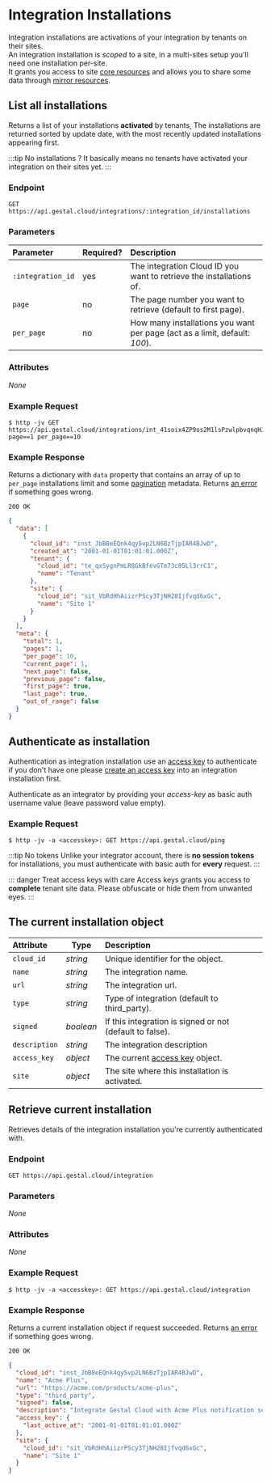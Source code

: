 # Integration Installations

Integration installations are activations of your integration by tenants on their sites.<br/>
An integration installation is _scoped_ to a site, in a multi-sites setup you'll need one installation per-site.<br/>
It grants you access to site [core resources](/api/core/introduction.html) and allows you to share some data through [mirror resources](api/mirror/introduction.html).

## List all installations

Returns a list of your installations __activated__ by tenants, The installations are returned sorted by update date, with the most recently updated installations appearing first.

:::tip No installations ?
It basically means no tenants have activated your integration on their sites yet.
:::

### Endpoint

```
GET https://api.gestal.cloud/integrations/:integration_id/installations
```

### Parameters

| Parameter | Required? | Description |
| :-- | :-- | :-- |
| `:integration_id` | yes | The integration Cloud ID you want to retrieve the installations of. |
| `page` | no | The page number you want to retrieve (default to first page). |
| `per_page` | no | How many installations you want per page (act as a limit, default: _100_). |

### Attributes

_None_

### Example Request

```
$ http -jv GET https://api.gestal.cloud/integrations/int_41soix4ZP9os2M1lsPzwlpbvqnqHJgYH/installations page==1 per_page==10
```

### Example Response

Returns a dictionary with `data` property that contains an array of up to `per_page` installations limit and some [pagination](/api/getting-started.html#pagination) metadata.
Returns [an error](/api/getting-started.html#errors) if something goes wrong.

```
200 OK
```

```json
{
  "data": [
    {
      "cloud_id": "inst_JbB8eEQnk4qy5vp2LN6BzTjpIAR4BJwD",
      "created_at": "2001-01-01T01:01:01.000Z",
      "tenant": {
        "cloud_id": "te_qxSygnPmLR8GkBfevGTm73c85Ll3rrC1",
        "name": "Tenant"
      },
      "site": {
        "cloud_id": "sit_VbRdHhAiizrPScy3TjNH28Ijfvqd6xGc",
        "name": "Site 1"
      }
    }
  ],
  "meta": {
    "total": 1,
    "pages": 1,
    "per_page": 10,
    "current_page": 1,
    "next_page": false,
    "previous_page": false,
    "first_page": true,
    "last_page": true,
    "out_of_range": false
  }
}
```

## Authenticate as installation

Authentication as integration installation use an [access key](/api/access-keys.html) to authenticate if you don't have one please [create an access key](/api/access-keys.html#create-an-access-key) into an integration installation first.

Authenticate as an integrator by providing your _access-key_ as basic auth username value (leave password value empty).

### Example Request

```
$ http -jv -a <accesskey>: GET https://api.gestal.cloud/ping
```

:::tip No tokens
Unlike your integrator account, there is __no session tokens__ for installations, you must authenticate with basic auth for __every__ request.
:::

::: danger Treat access keys with care
Access keys grants you access to __complete__ tenant site data. Please obfuscate or hide them from unwanted eyes.
:::

## The current installation object

| Attribute | Type | Description |
| :-- | -- | :-- |
| `cloud_id` | _string_ | Unique identifier for the object. |
| `name` | _string_ | The integration name. |
| `url` | _string_ | The integration url. |
| `type` | _string_ | Type of integration (default to third_party). |
| `signed` | _boolean_ | If this integration is signed or not (default to false). |
| `description` | _string_ | The integration description |
| `access_key`| _object_ | The current [access key](/api/access-keys.html#the-access-key-object) object. |
| `site` | _object_ | The site where this installation is activated. |

## Retrieve current installation

Retrieves details of the integration installation you're currently authenticated with.

### Endpoint

```
GET https://api.gestal.cloud/integration
```

### Parameters

_None_

### Attributes

_None_

### Example Request

```
$ http -jv -a <accesskey>: GET https://api.gestal.cloud/integration
```

### Example Response

Returns a current installation object if request succeeded. Returns [an error](/api/getting-started.html#errors) if something goes wrong.

```
200 OK
```

```json
{
  "cloud_id": "inst_JbB8eEQnk4qy5vp2LN6BzTjpIAR4BJwD",
  "name": "Acme Plus",
  "url": "https://acme.com/products/acme-plus",
  "type": "third_party",
  "signed": false,
  "description": "Integrate Gestal Cloud with Acme Plus notification service.",
  "access_key": {
    "last_active_at": "2001-01-01T01:01:01.000Z"
  },
  "site": {
    "cloud_id": "sit_VbRdHhAiizrPScy3TjNH28Ijfvqd6xGc",
    "name": "Site 1"
  }
}
```
